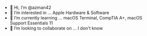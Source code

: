 - 👋 Hi, I’m @azman42
- 👀 I’m interested in ... Apple Hardware & Software
- 🌱 I’m currently learning ... macOS Terminal, CompTIA A+, macOS Support Essentials 11
- 💞️ I’m looking to collaborate on ... I don't know

<!---
azman42/azman42 is a ✨ special ✨ repository because its `README.md` (this file) appears on your GitHub profile.
You can click the Preview link to take a look at your changes.
--->
